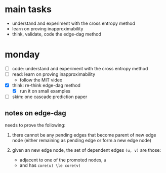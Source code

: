 # main tasks

- understand and experiment with the cross entropy method
- learn on proving inapproximability
- think, validate, code the edge-dag method


# monday

- [ ] code: understand and experiment with the cross entropy method
- [ ] read: learn on proving inapproximability
  - follow the MIT video
- [X] think: re-think edge-dag method
  - [X] run it on small examples
- [ ] skim: one cascade prediction paper

## notes on edge-dag

needs to prove the following:

1. there cannot be any pending edges that become parent of new edge node (either remaining as pending edge or form a new edge node)

2. given an new edge node, the set of dependent edges `(u, v)` are those:
   - adjacent to one of the promoted nodes, `u`
   - and has `core(u) \le core(v)`